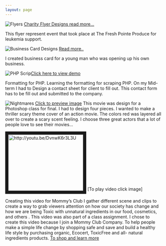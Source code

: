 ```yaml
---
layout: page
---
```


 ![Flyers](https://farm8.staticflickr.com/7363/16199081250_632e7851c5_m.jpg) [Charity Flyer Designs read more...](http:///katherinejs.aisites.com/github/index.html)
<p>This flyer represent event that took place at The Fresh Pointe Produce for leukemia support.

![Business Card Designs](https://farm9.staticflickr.com/8583/16389610585_b097c33961_n.jpg) [Read more..](http://autowaxusa.com/)
<p>I created business card for a young man who was opening up his own business.

![PHP Scrip](https://farm8.staticflickr.com/7355/16381538956_971ec9221e_n.jpg)[Click here to view demo](http://katherinejs.aisites.com/Intro.%20to%20Scripting%20Languages/IM1403%20Midterm/im1403midterm.html)
<p> Formatting for PHP. Learning the formatting for scraping PHP. On my Mid-term I had to Design a contact sheet for client to fill out. This contact form has to be fill out and submitted to the company.

![Nightmares](https://farm9.staticflickr.com/8670/16225980997_b153152aab_n.jpg) [Click to preview image]()
This movie was design for a Photoshop class for final. I had to design four pieces. I wanted to make a thriller scary theme cover of an action movie. The colors red was layered all over to create a scary scent feeling. I choose three great actors that a lot of people love to see their movies...

<a href="http://youtu.be/DvnwK6r3L3U" target="_blank"><img src="https://farm8.staticflickr.com/7327/15793540413_d802dff31a_n.jpg" 
alt="http://youtu.be/DvnwK6r3L3U" width="240" height="180" border="10" /></a> [To play video click image]


Creating this video for Mommy’s Club I gather different scene and clips to create a way to grab viewers attention on how our society has change and how we are being Toxic with unnatural ingredients in our food, cosmetics, and others . This video was also part of a class assignment. I chose to create this video because I join a Mommy Club Company. To help people make a simple life change by shopping safe and save and build a healthy life style by purchasing organic, Ecocert, ToxicFree and all- natural ingredients products.  [To shop and learn more](https://healthyhomecompany.com/freshground)
